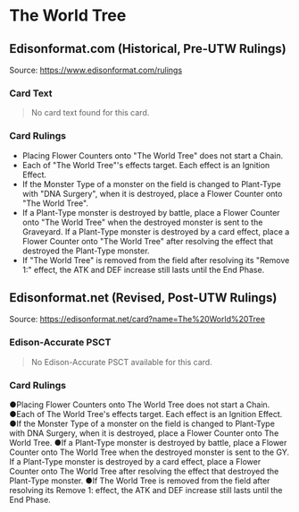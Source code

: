 # The World Tree

## Edisonformat.com (Historical, Pre-UTW Rulings)

Source: https://www.edisonformat.com/rulings

### Card Text

> No card text found for this card.

### Card Rulings

*   Placing Flower Counters onto "The World Tree" does not start a Chain.
*   Each of "The World Tree"'s effects target. Each effect is an Ignition Effect.
*   If the Monster Type of a monster on the field is changed to Plant-Type with "DNA Surgery", when it is destroyed, place a Flower Counter onto "The World Tree".
*   If a Plant-Type monster is destroyed by battle, place a Flower Counter onto "The World Tree" when the destroyed monster is sent to the Graveyard. If a Plant-Type monster is destroyed by a card effect, place a Flower Counter onto "The World Tree" after resolving the effect that destroyed the Plant-Type monster.
*   If "The World Tree" is removed from the field after resolving its "Remove 1:" effect, the ATK and DEF increase still lasts until the End Phase.

## Edisonformat.net (Revised, Post-UTW Rulings)

Source: https://edisonformat.net/card?name=The%20World%20Tree

### Edison-Accurate PSCT

> No Edison-Accurate PSCT available for this card.

### Card Rulings

●Placing Flower Counters onto The World Tree does not start a Chain.
●Each of The World Tree's effects target. Each effect is an Ignition Effect.
●If the Monster Type of a monster on the field is changed to Plant-Type with DNA Surgery, when it is destroyed, place a Flower Counter onto The World Tree.
●If a Plant-Type monster is destroyed by battle, place a Flower Counter onto The World Tree when the destroyed monster is sent to the GY. If a Plant-Type monster is destroyed by a card effect, place a Flower Counter onto The World Tree after resolving the effect that destroyed the Plant-Type monster.
●If The World Tree is removed from the field after resolving its Remove 1: effect, the ATK and DEF increase still lasts until the End Phase.
            